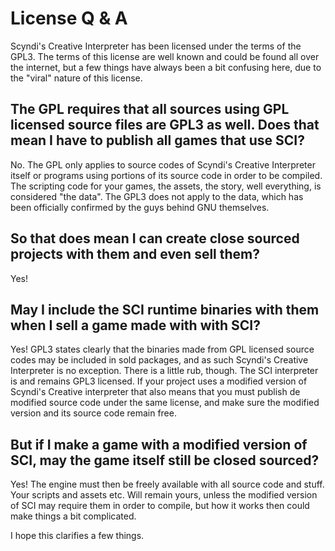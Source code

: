 # License Q & A

Scyndi's Creative Interpreter has been licensed under the terms of the GPL3.
The terms of this license are well known and could be found all over the internet, but a few things have always been a bit confusing here, due to the "viral" nature of this license.


## The GPL requires that all sources using GPL licensed source files are GPL3 as well. Does that mean I have to publish all games that use SCI?

No. The GPL only applies to source codes of Scyndi's Creative Interpreter itself or programs using portions of its source code in order to be compiled.  The scripting code for your games, the assets, the story, well everything, is considered "the data". The GPL3 does not apply to the data, which has been officially confirmed by the guys behind GNU themselves.

## So that does mean I can create close sourced projects with them and even sell them?

Yes!

## May I include the SCI runtime binaries with them when I sell a game made with with SCI?

Yes! GPL3 states clearly that the binaries made from GPL licensed source codes may be included in sold packages, and as such Scyndi's Creative Interpreter is no exception. There is a little rub, though. The SCI interpreter is and remains GPL3 licensed. If your project uses a modified version of Scyndi's Creative interpreter that also means that you must publish de modified source code under the same license, and make sure the modified version and its source code remain free.

## But if I make a game with a modified version of SCI, may the game itself still be closed sourced?

Yes! The engine must then be freely available with all source code and stuff. Your scripts and assets etc. Will remain yours, unless the modified version of SCI may require them in order to compile, but how it works then could make things a bit complicated.




I hope this clarifies a few things.

